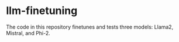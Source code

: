 # llm-finetuning
The code in this repository finetunes and tests three models: Llama2, Mistral, and Phi-2.
